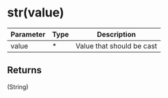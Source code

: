 # str(value)

| Parameter | Type | Description               |
| --------- | ---- | ------------------------- |
| value     | *    | Value that should be cast |

## Returns

(String) 
